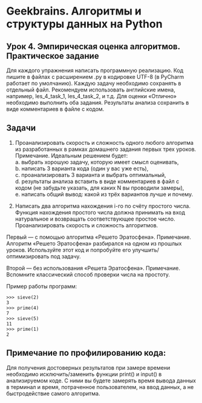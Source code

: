 # Geekbrains. Алгоритмы и структуры данных на Python

## Урок 4. Эмпирическая оценка алгоритмов. Практическое задание

Для каждого упражнения написать программную реализацию.
Код пишите в файлах с расширением .py в кодировке UTF-8
(в PyCharm работает по умолчанию).
Каждую задачу необходимо сохранять в отдельный файл.
Рекомендуем использовать английские имена,
например, les_4_task_1, les_4_task_2, и т.д.
Для оценки «Отлично» необходимо выполнить оба задания.
Результаты анализа сохранить в виде комментариев в файле с кодом.

## Задачи
1. Проанализировать скорость и сложность одного любого алгоритма
из разработанных в рамках домашнего задания первых трех уроков.
Примечание. Идеальным решением будет:  
    a. выбрать хорошую задачу, которую имеет смысл оценивать,  
    b. написать 3 варианта кода (один у вас уже есть),  
    c. проанализировать 3 варианта и выбрать оптимальный,  
    d. результаты анализа вставить в виде комментариев в файл с кодом
    (не забудьте указать, для каких N вы проводили замеры),  
    e. написать общий вывод: какой из трёх вариантов лучше и почему.

2. Написать два алгоритма нахождения i-го по счёту простого числа.
Функция нахождения простого числа должна принимать на вход натуральное
и возвращать соответствующее простое число.
Проанализировать скорость и сложность алгоритмов.

Первый — с помощью алгоритма «Решето Эратосфена».
Примечание. Алгоритм «Решето Эратосфена» разбирался на одном из прошлых уроков.
Используйте этот код и попробуйте его улучшить/оптимизировать под задачу.

Второй — без использования «Решета Эратосфена».
Примечание. Вспомните классический способ проверки числа на простоту.

Пример работы программ:
```
>>> sieve(2)
3
>>> prime(4)
7
>>> sieve(5)
11
>>> prime(1)
2
```

## Примечание по профилированию кода:

Для получения достоверных результатов при замере времени
необходимо исключить/заменить функции print() и input() в анализируемом коде.
С ними вы будете замерять время вывода данных в терминал и время,
потраченное пользователем, на ввод данных,
а не быстродействие самого алгоритма.
